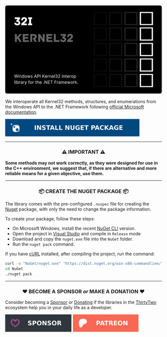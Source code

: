 <!-- DONATION LINKS -->

[url_github_sponsors]: https://github.com/sponsors/eduardobaginskicosta
[url_patreon]: https://www.patreon.com/eduardobcosta
[url_microsoft_docs]: https://learn.microsoft.com/en-us/windows/console/console-reference

<!-- EXTERNAL LINKS -->

[url_nuget]: https://www.nuget.org/
[url_visual_studio]: https://visualstudio.microsoft.com/
[url_nuget_cli]: https://www.nuget.org/downloads
[url_curl]: https://curl.se/download.html

<!-- "INTERNAL" LINKS -->

[url_thirtytwo]: https://github.com/thirtytwointerops
[url_package]: https://www.nuget.org/packages/ThirtyTwo.Kernel32/

<!-- IMAGES LINKS -->

[image_nuget]: /Assets/install_nuget_package.svg
[image_sponsors]: /Assets/sponsor_github.svg
[image_patreon]: /Assets/sponsor_patreon.svg

<!-- INTRODUCTION -->

![ThirtyTwo Interops • Kernel32](/Assets/rounded_banner.png)

We interoperate all Kernel32 methods, structures, and enumerations from the Windows API to the .NET Framework following [official Microsoft documentation][url_microsoft_docs].

[![Install NuGet Package][image_nuget]][url_package]

---

<h3 align="center">⚠️ IMPORTANT ⚠️</h3>

**Some methods may not work correctly, as they were designed for use in the C++ environment, we suggest that, if there are alternative and more reliable means for a given objective, use them.**

<!-- NUGET PACKAGE -->

---

<h3 align="center">📦 CREATE THE NUGET PACKAGE 📦</h3>

The library comes with the pre-configured `.nuspec` file for creating the [Nuget][url_nuget] package, with only the need to change the package information.

To create your package, follow these steps:

- On Microsoft Windows, install the recent [NuGet CLI][url_nuget_cli] version.
- Open the project in [Visual Studio][url_visual_studio] and compile in `Release` mode
- Download and copy the `nuget.exe` file into the `NuGet` folder.
- Run the `nuget pack` command.

If you have [cURL][url_curl] installed, after compiling the project, run the command:

```bash
curl -o "NuGet/nuget.exe" "https://dist.nuget.org/win-x86-commandline/latest/nuget.exe"
cd NuGet
./nuget pack
```

<!-- DONATE -->

---

<h3 align="center">❤️ BECOME A SPONSOR <i>or</i> MAKE A DONATION ❤️</h3>

Consider becoming a [Sponsor][url_github_sponsors] or [Donating][url_patreon] if the libraries in the [ThirtyTwo][url_thirtytwo] ecosystem help you in your daily life as a developer.

[![Donate with GitHub Sponsors][image_sponsors]][url_github_sponsors]
[![Donate with Patreon][image_patreon]][url_patreon]
